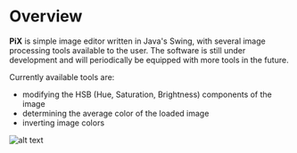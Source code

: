 # Overview

**PiX** is simple image editor written in Java's Swing, with several image processing tools available to the user. The software is still under development and will periodically be equipped with more tools in the future.

Currently available tools are:
* modifying the HSB (Hue, Saturation, Brightness) components of the image
* determining the average color of the loaded image
* inverting image colors

![alt text](https://lukacupic.github.io/backgrounds/PiX.png)

